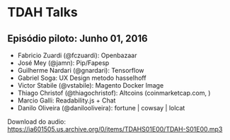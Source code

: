
TDAH Talks
==========

Episódio piloto: Junho 01, 2016
-------------------------------

- Fabricio Zuardi (@fczuardi): Openbazaar
- José Mey (@jamn): Pip/Fapesp
- Guilherme Nardari (@gnardari): Tensorflow
- Gabriel Soga: UX Design metodo hasselhoff
- Victor Stabile (@vstabile): Magento Docker Image
- Thiago Christof (@thiagochristof): Altcoins (coinmarketcap.com, )
- Marcio Galli: Readability.js + Chat
- Danilo Oliveira (@danilooliveira): fortune | cowsay | lolcat

Download do audio: https://ia601505.us.archive.org/0/items/TDAHS01E00/TDAH-S01E00.mp3
